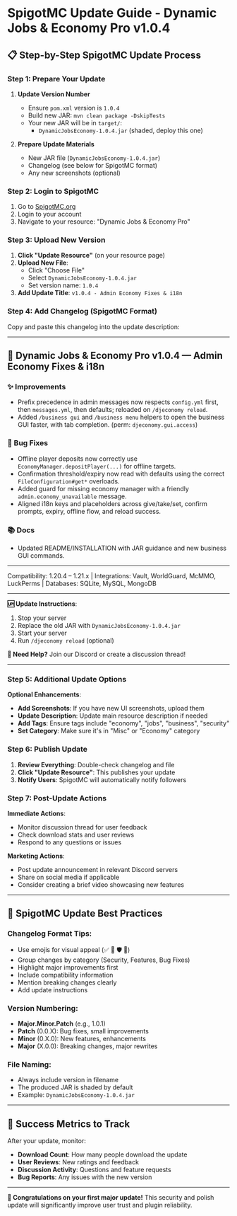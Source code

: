 # SpigotMC Update Guide - Dynamic Jobs & Economy Pro v1.0.4

## 📋 **Step-by-Step SpigotMC Update Process**

### **Step 1: Prepare Your Update**

1. **Update Version Number**
   - Ensure `pom.xml` version is `1.0.4`
   - Build new JAR: `mvn clean package -DskipTests`
   - Your new JAR will be in `target/`:
     - `DynamicJobsEconomy-1.0.4.jar` (shaded, deploy this one)

2. **Prepare Update Materials**
   - New JAR file (`DynamicJobsEconomy-1.0.4.jar`)
   - Changelog (see below for SpigotMC format)
   - Any new screenshots (optional)

### **Step 2: Login to SpigotMC**

1. Go to [SpigotMC.org](https://www.spigotmc.org)
2. Login to your account
3. Navigate to your resource: "Dynamic Jobs & Economy Pro"

### **Step 3: Upload New Version**

1. **Click "Update Resource"** (on your resource page)
2. **Upload New File**:
   - Click "Choose File" 
   - Select `DynamicJobsEconomy-1.0.4.jar`
   - Set version name: `1.0.4`
3. **Add Update Title**: `v1.0.4 - Admin Economy Fixes & i18n`

### **Step 4: Add Changelog (SpigotMC Format)**

Copy and paste this changelog into the update description:

---

## 🎉 Dynamic Jobs & Economy Pro v1.0.4 — Admin Economy Fixes & i18n

### ✨ Improvements
- Prefix precedence in admin messages now respects `config.yml` first, then `messages.yml`, then defaults; reloaded on `/djeconomy reload`.
- Added `/business gui` and `/business menu` helpers to open the business GUI faster, with tab completion. (perm: `djeconomy.gui.access`)

### 🐛 Bug Fixes
- Offline player deposits now correctly use `EconomyManager.depositPlayer(...)` for offline targets.
- Confirmation threshold/expiry now read with defaults using the correct `FileConfiguration#get*` overloads.
- Added guard for missing economy manager with a friendly `admin.economy_unavailable` message.
- Aligned i18n keys and placeholders across give/take/set, confirm prompts, expiry, offline flow, and reload success.

### 📚 Docs
- Updated README/INSTALLATION with JAR guidance and new business GUI commands.

---

Compatibility: 1.20.4 – 1.21.x  |  Integrations: Vault, WorldGuard, McMMO, LuckPerms  |  Databases: SQLite, MySQL, MongoDB

---

**🆙 Update Instructions**:
1. Stop your server
2. Replace the old JAR with `DynamicJobsEconomy-1.0.4.jar`
3. Start your server
4. Run `/djeconomy reload` (optional)

**💬 Need Help?** Join our Discord or create a discussion thread!

---

### **Step 5: Additional Update Options**

**Optional Enhancements**:
- **Add Screenshots**: If you have new UI screenshots, upload them
- **Update Description**: Update main resource description if needed
- **Add Tags**: Ensure tags include "economy", "jobs", "business", "security"
- **Set Category**: Make sure it's in "Misc" or "Economy" category

### **Step 6: Publish Update**

1. **Review Everything**: Double-check changelog and file
2. **Click "Update Resource"**: This publishes your update
3. **Notify Users**: SpigotMC will automatically notify followers

### **Step 7: Post-Update Actions**

**Immediate Actions**:
- Monitor discussion thread for user feedback
- Check download stats and user reviews
- Respond to any questions or issues

**Marketing Actions**:
- Post update announcement in relevant Discord servers
- Share on social media if applicable
- Consider creating a brief video showcasing new features

---

## 📝 **SpigotMC Update Best Practices**

### **Changelog Format Tips**:
- Use emojis for visual appeal (✅ 🎉 🛡️ 🚀)
- Group changes by category (Security, Features, Bug Fixes)
- Highlight major improvements first
- Include compatibility information
- Mention breaking changes clearly
- Add update instructions

### **Version Numbering**:
- **Major.Minor.Patch** (e.g., 1.0.1)
- **Patch** (0.0.X): Bug fixes, small improvements
- **Minor** (0.X.0): New features, enhancements
- **Major** (X.0.0): Breaking changes, major rewrites

### **File Naming**:
- Always include version in filename
- The produced JAR is shaded by default
- Example: `DynamicJobsEconomy-1.0.4.jar`

---

## 🎯 **Success Metrics to Track**

After your update, monitor:
- **Download Count**: How many people download the update
- **User Reviews**: New ratings and feedback
- **Discussion Activity**: Questions and feature requests
- **Bug Reports**: Any issues with the new version

---

**🎉 Congratulations on your first major update!** This security and polish update will significantly improve user trust and plugin reliability.
